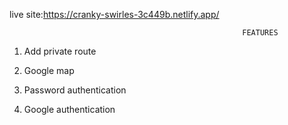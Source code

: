 live site:https://cranky-swirles-3c449b.netlify.app/


                                                        FEATURES  
1. Add private route 

2. Google map

3. Password authentication

4. Google authentication

